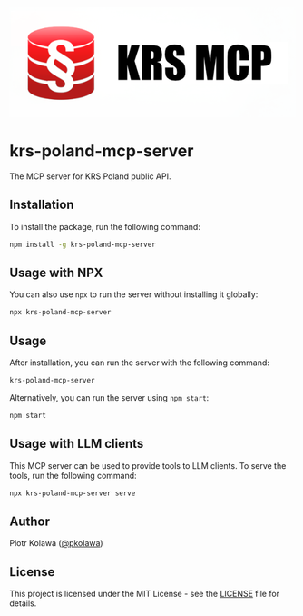 ![logo](logo.png)

# krs-poland-mcp-server

The MCP server for KRS Poland public API.

## Installation

To install the package, run the following command:

```bash
npm install -g krs-poland-mcp-server
```

## Usage with NPX

You can also use `npx` to run the server without installing it globally:

```bash
npx krs-poland-mcp-server
```

## Usage

After installation, you can run the server with the following command:

```bash
krs-poland-mcp-server
```

Alternatively, you can run the server using `npm start`:

```bash
npm start
```

## Usage with LLM clients

This MCP server can be used to provide tools to LLM clients. To serve the tools, run the following command:

```bash
npx krs-poland-mcp-server serve
```

## Author

Piotr Kolawa ([@pkolawa](https://github.com/pkolawa))

## License

This project is licensed under the MIT License - see the [LICENSE](LICENSE) file for details.